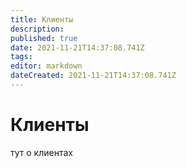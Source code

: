 ```yaml
---
title: Клиенты
description: 
published: true
date: 2021-11-21T14:37:08.741Z
tags: 
editor: markdown
dateCreated: 2021-11-21T14:37:08.741Z
---
```


# Клиенты
тут о клиентах